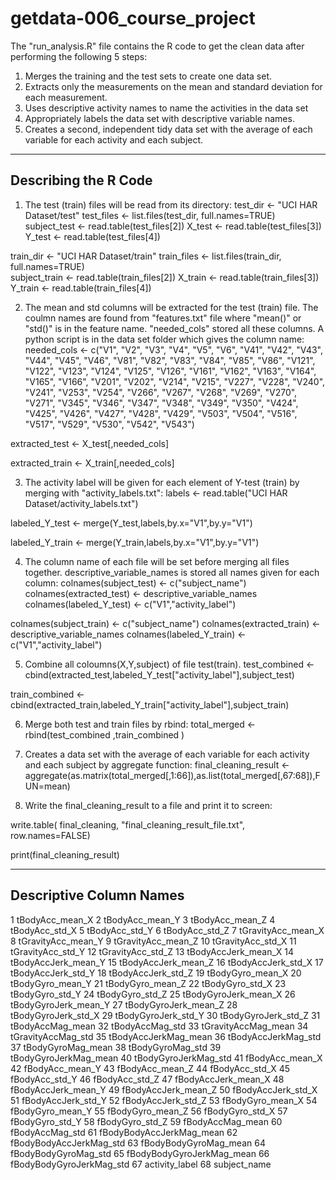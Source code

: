 getdata-006_course_project
==========================

The "run_analysis.R" file contains the R code to get the clean data after performing the following 5 steps:

1. Merges the training and the test sets to create one data set.
2. Extracts only the measurements on the mean and standard deviation for each measurement. 
3. Uses descriptive activity names to name the activities in the data set
4. Appropriately labels the data set with descriptive variable names. 
5. Creates a second, independent tidy data set with the average of each variable for each activity and each subject. 

----------------------
Describing the R Code
----------------------
1) The test (train) files will be read from its directory:
test_dir <- "UCI HAR Dataset/test"
test_files <- list.files(test_dir, full.names=TRUE)	
subject_test <- read.table(test_files[2])
X_test <- read.table(test_files[3])
Y_test <- read.table(test_files[4])

train_dir <- "UCI HAR Dataset/train"
train_files <- list.files(train_dir, full.names=TRUE)	
subject_train <- read.table(train_files[2])
X_train <- read.table(train_files[3])
Y_train <- read.table(train_files[4])


2) The mean and std columns will be extracted for the test (train) file. The coulmn names are found from "features.txt" file where "mean()" or "std()" is in the feature name. "needed_cols" stored all these columns. A python script is in the data set folder which gives the column name:
needed_cols <- c("V1", "V2", "V3", "V4", "V5", "V6", "V41", "V42", "V43", "V44", "V45", "V46", "V81", "V82", "V83", "V84", "V85", "V86", "V121", "V122", "V123", "V124", "V125", "V126", "V161", "V162", "V163", "V164", "V165", "V166", "V201", "V202", "V214", "V215", "V227", "V228", "V240", "V241", "V253", "V254", "V266", "V267", "V268", "V269", "V270", "V271", "V345", "V346", "V347", "V348", "V349", "V350", "V424", "V425", "V426", "V427", "V428", "V429", "V503", "V504", "V516", "V517", "V529", "V530", "V542", "V543")

extracted_test <- X_test[,needed_cols]

extracted_train <- X_train[,needed_cols]


3) The activity label will be given for each element of Y-test (train) by merging with "activity_labels.txt":
labels <- read.table("UCI HAR Dataset/activity_labels.txt")

labeled_Y_test <- merge(Y_test,labels,by.x="V1",by.y="V1")

labeled_Y_train <- merge(Y_train,labels,by.x="V1",by.y="V1")


4) The column name of each file will be set before merging all files together. descriptive_variable_names is stored all names given for each column:
colnames(subject_test) <- c("subject_name")
colnames(extracted_test) <- descriptive_variable_names
colnames(labeled_Y_test) <- c("V1","activity_label")

colnames(subject_train) <- c("subject_name")
colnames(extracted_train) <- descriptive_variable_names
colnames(labeled_Y_train) <- c("V1","activity_label")


5) Combine all coloumns(X,Y,subject) of file test(train).
test_combined <- cbind(extracted_test,labeled_Y_test["activity_label"],subject_test)

train_combined <- cbind(extracted_train,labeled_Y_train["activity_label"],subject_train)


6) Merge both test and train files by rbind:
total_merged <- rbind(test_combined ,train_combined )


7) Creates a data set with the average of each variable for each activity and each subject by aggregate function:
final_cleaning_result <- aggregate(as.matrix(total_merged[,1:66]),as.list(total_merged[,67:68]),FUN=mean)


8) Write the final_cleaning_result to a file and print it to screen:

write.table( final_cleaning, "final_cleaning_result_file.txt", row.names=FALSE)

print(final_cleaning_result)

-------------------------
Descriptive Column Names
-------------------------
1 tBodyAcc_mean_X
2 tBodyAcc_mean_Y
3 tBodyAcc_mean_Z
4 tBodyAcc_std_X
5 tBodyAcc_std_Y
6 tBodyAcc_std_Z
7 tGravityAcc_mean_X
8 tGravityAcc_mean_Y
9 tGravityAcc_mean_Z
10 tGravityAcc_std_X
11 tGravityAcc_std_Y
12 tGravityAcc_std_Z
13 tBodyAccJerk_mean_X
14 tBodyAccJerk_mean_Y
15 tBodyAccJerk_mean_Z
16 tBodyAccJerk_std_X
17 tBodyAccJerk_std_Y
18 tBodyAccJerk_std_Z
19 tBodyGyro_mean_X
20 tBodyGyro_mean_Y
21 tBodyGyro_mean_Z
22 tBodyGyro_std_X
23 tBodyGyro_std_Y
24 tBodyGyro_std_Z
25 tBodyGyroJerk_mean_X
26 tBodyGyroJerk_mean_Y
27 tBodyGyroJerk_mean_Z
28 tBodyGyroJerk_std_X
29 tBodyGyroJerk_std_Y
30 tBodyGyroJerk_std_Z
31 tBodyAccMag_mean
32 tBodyAccMag_std
33 tGravityAccMag_mean
34 tGravityAccMag_std
35 tBodyAccJerkMag_mean
36 tBodyAccJerkMag_std
37 tBodyGyroMag_mean
38 tBodyGyroMag_std
39 tBodyGyroJerkMag_mean
40 tBodyGyroJerkMag_std
41 fBodyAcc_mean_X
42 fBodyAcc_mean_Y
43 fBodyAcc_mean_Z
44 fBodyAcc_std_X
45 fBodyAcc_std_Y
46 fBodyAcc_std_Z
47 fBodyAccJerk_mean_X
48 fBodyAccJerk_mean_Y
49 fBodyAccJerk_mean_Z
50 fBodyAccJerk_std_X
51 fBodyAccJerk_std_Y
52 fBodyAccJerk_std_Z
53 fBodyGyro_mean_X
54 fBodyGyro_mean_Y
55 fBodyGyro_mean_Z
56 fBodyGyro_std_X
57 fBodyGyro_std_Y
58 fBodyGyro_std_Z
59 fBodyAccMag_mean
60 fBodyAccMag_std
61 fBodyBodyAccJerkMag_mean
62 fBodyBodyAccJerkMag_std
63 fBodyBodyGyroMag_mean
64 fBodyBodyGyroMag_std
65 fBodyBodyGyroJerkMag_mean
66 fBodyBodyGyroJerkMag_std
67 activity_label
68 subject_name


